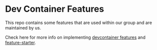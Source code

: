 # Dev Container Features

This repo contains some features that are used within our group and are maintained by us.

Check here for more info on implementing [devcontainer features](https://containers.dev/implementors/features/) and [feature-starter](https://github.com/devcontainers/feature-starter/).

